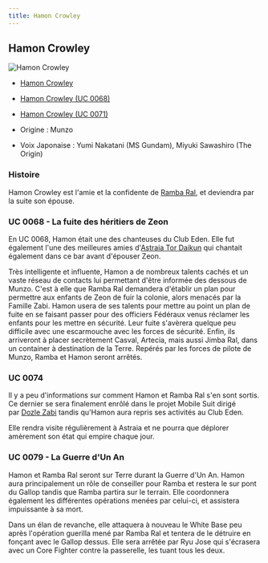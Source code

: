 ```yaml
---
title: Hamon Crowley
---
```



Hamon Crowley
-------------




![Hamon Crowley](/images/stories/saga/msgundam/persos/hamon-crowley.png)
* [Hamon Crowley](javascript:change_image_m('images/stories/saga/msgundam/persos/hamon-crowley.png');)
* [Hamon Crowley (UC 0068)](javascript:change_image_m('images/stories/saga/origin/persos/hamon-crowley.png');)
* [Hamon Crowley (UC 0071)](javascript:change_image_m('images/stories/saga/origin/persos/hamon-crowley-uc-0071.png');)




* Origine : Munzo
* Voix Japonaise : Yumi Nakatani (MS Gundam), Miyuki Sawashiro (The Origin)


### Histoire


Hamon Crowley est l'amie et la confidente de [Ramba Ral](uc/mobile-suit-gundam/ramba-ral.html), et deviendra par la suite son épouse. 


### UC 0068 - La fuite des héritiers de Zeon


En UC 0068, Hamon était une des chanteuses du Club Eden. Elle fut également l'une des meilleures amies d'[Astraia Tor Daikun](uc/gundam-the-origin-anime/astraia-tor-daikun.html) qui chantait également dans ce bar avant d'épouser Zeon. 


Très intelligente et influente, Hamon a de nombreux talents cachés et un vaste réseau de contacts lui permettant d'être informée des dessous de Munzo. C'est à elle que Ramba Ral demandera d'établir un plan pour permettre aux enfants de Zeon de fuir la colonie, alors menacés par la Famille Zabi. Hamon usera de ses talents pour mettre au point un plan de fuite en se faisant passer pour des officiers Fédéraux venus réclamer les enfants pour les mettre en sécurité. Leur fuite s'avèrera quelque peu difficile avec une escarmouche avec les forces de sécurité. Enfin, ils arriveront à placer secrètement Casval, Artecia, mais aussi Jimba Ral, dans un container à destination de la Terre. Repérés par les forces de pilote de Munzo, Ramba et Hamon seront arrêtés. 


### UC 0074


Il y a peu d'informations sur comment Hamon et Ramba Ral s'en sont sortis. Ce dernier se sera finalement enrôlé dans le projet Mobile Suit dirigé par [Dozle Zabi](uc/mobile-suit-gundam/dozle-zabi.html) tandis qu'Hamon aura repris ses activités au Club Eden. 


Elle rendra visite régulièrement à Astraia et ne pourra que déplorer amèrement son état qui empire chaque jour. 


### UC 0079 - La Guerre d'Un An


Hamon et Ramba Ral seront sur Terre durant la Guerre d'Un An. Hamon aura principalement un rôle de conseiller pour Ramba et restera le sur pont du Gallop tandis que Ramba partira sur le terrain. Elle coordonnera également les différentes opérations menées par celui-ci, et assistera impuissante à sa mort. 


Dans un élan de revanche, elle attaquera à nouveau le White Base peu après l'opération guerilla mené par Ramba Ral et tentera de le détruire en fonçant avec le Gallop dessus. Elle sera arrêtée par Ryu Jose qui s'écrasera avec un Core Fighter contre la passerelle, les tuant tous les deux. 



